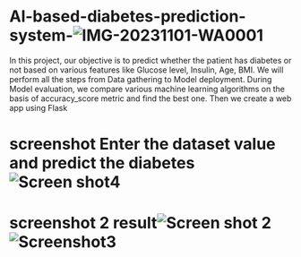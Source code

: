 # Al-based-diabetes-prediction-system-![IMG-20231101-WA0001](https://github.com/Muthulakshmi12345/Al-based-diabetes-prediction-system-/assets/147051884/e7e4d8d5-fc96-4cda-acea-d6a06b3b340f)
In this project, our objective is to predict whether the patient has diabetes or not based on various features like Glucose level, Insulin, Age, BMI. We will perform all the steps from Data gathering to Model deployment. During Model evaluation, we compare various machine learning algorithms on the basis of accuracy_score metric and find the best one. Then we create a web app using Flask
# screenshot Enter the dataset value and predict the diabetes ![Screen shot4](https://github.com/Muthulakshmi12345/Al-based-diabetes-prediction-system-/assets/147051884/b97cd560-e4d5-45ae-a9de-aa7db8e7f0ab)
# screenshot 2 result![Screen shot 2](https://github.com/Muthulakshmi12345/Al-based-diabetes-prediction-system-/assets/147051884/e4a4ae5e-8fe3-474d-abb2-64a2f6cbe2c0)![Screenshot3](https://github.com/Muthulakshmi12345/Al-based-diabetes-prediction-system-/assets/147051884/b8996372-ac97-4220-ad65-8dc23e43fcc5)

